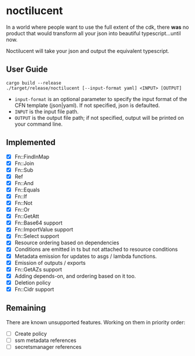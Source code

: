 # noctilucent
In a world where people want to use the full extent of the cdk, there **was** no product that would transform all your 
json into beautiful typescript...until now. 

Noctilucent will take your json and output the equivalent typescript.

## User Guide
```
cargo build --release
./target/release/noctilucent [--input-format yaml] <INPUT> [OUTPUT]
```
* `input-format` is an optional parameter to specify the input format of the CFN template (json|yaml). If not specified, json is defaulted.
* `INPUT` is the input file path.
* `OUTPUT` is the output file path; if not specified, output will be printed on your command line.

## Implemented

- [x] Fn::FindInMap
- [x] Fn::Join
- [x] Fn::Sub
- [x] Ref
- [x] Fn::And
- [x] Fn::Equals
- [x] Fn::If
- [x] Fn::Not
- [x] Fn::Or
- [x] Fn::GetAtt
- [x] Fn::Base64 support
- [x] Fn::ImportValue support
- [x] Fn::Select support
- [x] Resource ordering based on dependencies
- [x] Conditions are emitted in ts but not attached to resource conditions
- [x] Metadata emission for updates to asgs / lambda functions.
- [x] Emission of outputs / exports
- [x] Fn::GetAZs support
- [x] Adding depends-on, and ordering based on it too.
- [x] Deletion policy
- [x] Fn::Cidr support 

## Remaining

There are known unsupported features. Working on them in priority order:

- [ ] Create policy
- [ ] ssm metadata references
- [ ] secretsmanager references
